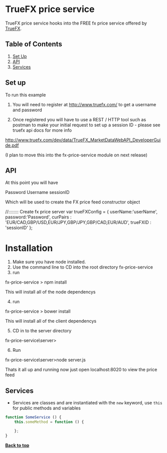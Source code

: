 # TrueFX price service


TrueFX price service hooks into the FREE fx price service offered by [TrueFX](//truefx.com).


## Table of Contents

1. [Set Up](#Set-Up)
1. [API](#API)
1. [Services](#services)




## Set up


To run this example 

1. You will need to register at http://www.truefx.com/ to get a username and password

2. Once registered you will have to use a REST / HTTP tool such as postman to make your initial request to set up a session ID - please see truefx api docs for more info 

http://www.truefx.com/dev/data/TrueFX_MarketDataWebAPI_DeveloperGuide.pdf


(I plan to move this into the fx-price-service module on next release)

## API

At this point you will have 

Password
Username
sessionID

Which will be used to create the FX price feed constructor object

//:::::::: Create fx price server
var trueFXConfig = {
    userName:'userName',
    password:'Password',
    curPairs : 'EUR/CAD,GBP/USD,EUR/JPY,GBP/JPY,GBP/CAD,EUR/AUD',
    trueFXID : 'sessionID'
};

Installation
================

1. Make sure you have node installed.
2. Use the command line to CD into the root directory fx-price-service 
3. run 
 
fx-price-service > npm install

This will install all of the node dependencys

4. run

fx-price-service > bower install

This will install all of the client dependencys

5. CD in to the server  directory

fx-price-service\server>

6. Run

fx-price-service\server>node server.js

Thats it all up and running now just open localhost:8020 to view the price feed




## Services

- Services are classes and are instantiated with the `new` keyword, use `this` for public methods and variables

```javascript
function SomeService () {
    this.someMethod = function () {

    };
}
```

**[Back to top](#table-of-contents)**











